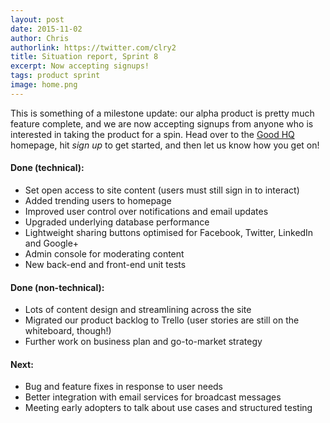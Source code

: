 ```yaml
---
layout: post
date: 2015-11-02
author: Chris
authorlink: https://twitter.com/clry2
title: Situation report, Sprint 8
excerpt: Now accepting signups!
tags: product sprint
image: home.png
---
```


This is something of a milestone update: our alpha product is pretty much feature complete, and we are now accepting signups from anyone who is interested in taking the product for a spin. Head over to the [Good HQ](https://goodhq.org) homepage, hit *sign up* to get started, and then let us know how you get on!

#### Done (technical):

* Set open access to site content (users must still sign in to interact)
* Added trending users to homepage
* Improved user control over notifications and email updates
* Upgraded underlying database performance
* Lightweight sharing buttons optimised for Facebook, Twitter, LinkedIn and Google+
* Admin console for moderating content
* New back-end and front-end unit tests

#### Done (non-technical):

* Lots of content design and streamlining across the site
* Migrated our product backlog to Trello (user stories are still on the whiteboard, though!)
* Further work on business plan and go-to-market strategy

#### Next:

* Bug and feature fixes in response to user needs
* Better integration with email services for broadcast messages
* Meeting early adopters to talk about use cases and structured testing
